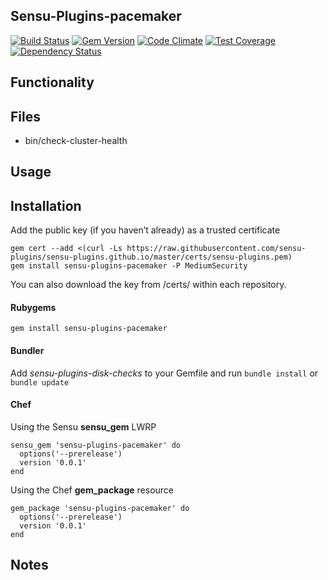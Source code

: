 ## Sensu-Plugins-pacemaker

[![Build Status](https://travis-ci.org/sensu-plugins/sensu-plugins-pacemaker.svg?branch=master)](https://travis-ci.org/sensu-plugins/sensu-plugins-pacemaker)
[![Gem Version](https://badge.fury.io/rb/sensu-plugins-pacemaker.svg)](http://badge.fury.io/rb/sensu-plugins-pacemaker)
[![Code Climate](https://codeclimate.com/github/sensu-plugins/sensu-plugins-pacemaker/badges/gpa.svg)](https://codeclimate.com/github/sensu-plugins/sensu-plugins-pacemaker)
[![Test Coverage](https://codeclimate.com/github/sensu-plugins/sensu-plugins-pacemaker/badges/coverage.svg)](https://codeclimate.com/github/sensu-plugins/sensu-plugins-pacemaker)
[![Dependency Status](https://gemnasium.com/sensu-plugins/sensu-plugins-pacemaker.svg)](https://gemnasium.com/sensu-plugins/sensu-plugins-pacemaker)

## Functionality

## Files
 * bin/check-cluster-health

## Usage

## Installation

Add the public key (if you haven’t already) as a trusted certificate

```
gem cert --add <(curl -Ls https://raw.githubusercontent.com/sensu-plugins/sensu-plugins.github.io/master/certs/sensu-plugins.pem)
gem install sensu-plugins-pacemaker -P MediumSecurity
```

You can also download the key from /certs/ within each repository.

#### Rubygems

`gem install sensu-plugins-pacemaker`

#### Bundler

Add *sensu-plugins-disk-checks* to your Gemfile and run `bundle install` or `bundle update`

#### Chef

Using the Sensu **sensu_gem** LWRP
```
sensu_gem 'sensu-plugins-pacemaker' do
  options('--prerelease')
  version '0.0.1'
end
```

Using the Chef **gem_package** resource
```
gem_package 'sensu-plugins-pacemaker' do
  options('--prerelease')
  version '0.0.1'
end
```

## Notes
